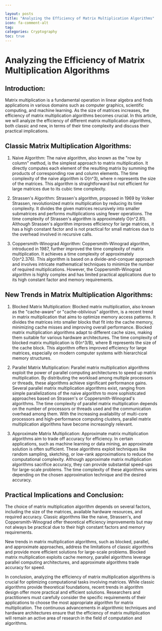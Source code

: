 ```yaml
---

layout: posts
title: "Analyzing the Efficiency of Matrix Multiplication Algorithms"
icon: fa-comment-alt
tag:      
categories: Cryptography
toc: true
---
```




# Analyzing the Efficiency of Matrix Multiplication Algorithms

## Introduction:

Matrix multiplication is a fundamental operation in linear algebra and finds applications in various domains such as computer graphics, scientific computing, and machine learning. As the size of matrices increases, the efficiency of matrix multiplication algorithms becomes crucial. In this article, we will analyze the efficiency of different matrix multiplication algorithms, both classic and new, in terms of their time complexity and discuss their practical implications.

## Classic Matrix Multiplication Algorithms:

1. Naive Algorithm:
The naive algorithm, also known as the "row by column" method, is the simplest approach to matrix multiplication. It directly computes each element of the resulting matrix by summing the products of corresponding row and column elements. The time complexity of the naive algorithm is O(n^3), where n represents the size of the matrices. This algorithm is straightforward but not efficient for large matrices due to its cubic time complexity.

2. Strassen's Algorithm:
Strassen's algorithm, proposed in 1969 by Volker Strassen, revolutionized matrix multiplication by reducing its time complexity. It divides the given matrices recursively into smaller submatrices and performs multiplications using fewer operations. The time complexity of Strassen's algorithm is approximately O(n^2.81). Although Strassen's algorithm improves efficiency for large matrices, it has a high constant factor and is not practical for small matrices due to the overhead involved in recursive calls.

3. Coppersmith-Winograd Algorithm:
Coppersmith-Winograd algorithm, introduced in 1987, further improved the time complexity of matrix multiplication. It achieves a time complexity of approximately O(n^2.376). This algorithm is based on a divide-and-conquer approach and involves intricate mathematical techniques to minimize the number of required multiplications. However, the Coppersmith-Winograd algorithm is highly complex and has limited practical applications due to its high constant factor and memory requirements.

## New Trends in Matrix Multiplication Algorithms:

1. Blocked Matrix Multiplication:
Blocked matrix multiplication, also known as the "cache-aware" or "cache-oblivious" algorithm, is a recent trend in matrix multiplication that aims to optimize memory access patterns. It divides the matrices into smaller blocks that fit into the cache memory, minimizing cache misses and improving overall performance. Blocked matrix multiplication algorithms adapt to different cache sizes, making them suitable for various hardware architectures. The time complexity of blocked matrix multiplication is Θ(n^3/B), where B represents the size of the cache block. This algorithm offers improved efficiency for large matrices, especially on modern computer systems with hierarchical memory structures.

2. Parallel Matrix Multiplication:
Parallel matrix multiplication algorithms exploit the power of parallel computing architectures to speed up matrix multiplication. By distributing the workload among multiple processors or threads, these algorithms achieve significant performance gains. Several parallel matrix multiplication algorithms exist, ranging from simple parallelizations of the naive algorithm to more sophisticated approaches based on Strassen's or Coppersmith-Winograd's algorithms. The time complexity of parallel matrix multiplication depends on the number of processors or threads used and the communication overhead among them. With the increasing availability of multi-core processors and high-performance computing clusters, parallel matrix multiplication algorithms have become increasingly relevant.

3. Approximate Matrix Multiplication:
Approximate matrix multiplication algorithms aim to trade off accuracy for efficiency. In certain applications, such as machine learning or data mining, an approximate solution is often sufficient. These algorithms exploit techniques like random sampling, sketching, or low-rank approximations to reduce the computational complexity. Although approximate matrix multiplication algorithms sacrifice accuracy, they can provide substantial speed-ups for large-scale problems. The time complexity of these algorithms varies depending on the chosen approximation technique and the desired accuracy.

## Practical Implications and Conclusion:

The choice of matrix multiplication algorithm depends on several factors, including the size of the matrices, available hardware resources, and required accuracy. Classic algorithms like the naive, Strassen's, and Coppersmith-Winograd offer theoretical efficiency improvements but may not always be practical due to their high constant factors and memory requirements.

New trends in matrix multiplication algorithms, such as blocked, parallel, and approximate approaches, address the limitations of classic algorithms and provide more efficient solutions for large-scale problems. Blocked matrix multiplication exploits cache memory, parallel algorithms leverage parallel computing architectures, and approximate algorithms trade accuracy for speed.

In conclusion, analyzing the efficiency of matrix multiplication algorithms is crucial for optimizing computational tasks involving matrices. While classic algorithms provide theoretical foundations, recent trends in algorithm design offer more practical and efficient solutions. Researchers and practitioners must carefully consider the specific requirements of their applications to choose the most appropriate algorithm for matrix multiplication. The continuous advancements in algorithmic techniques and hardware architectures ensure that the efficiency of matrix multiplication will remain an active area of research in the field of computation and algorithms.
